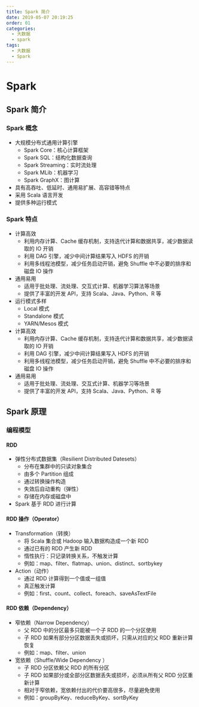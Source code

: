 ```yaml
---
title: Spark 简介
date: 2019-05-07 20:19:25
order: 01
categories:
  - 大数据
  - spark
tags:
  - 大数据
  - Spark
---
```


# Spark

## Spark 简介

### Spark 概念

- 大规模分布式通用计算引擎
  - Spark Core：核心计算框架
  - Spark SQL：结构化数据查询
  - Spark Streaming：实时流处理
  - Spark MLib：机器学习
  - Spark GraphX：图计算
- 具有高吞吐、低延时、通用易扩展、高容错等特点
- 采用 Scala 语言开发
- 提供多种运行模式

### Spark 特点

- 计算高效
  - 利用内存计算、Cache 缓存机制，支持迭代计算和数据共享，减少数据读取的 IO 开销
  - 利用 DAG 引擎，减少中间计算结果写入 HDFS 的开销
  - 利用多线程池模型，减少任务启动开销，避免 Shuffle 中不必要的排序和磁盘 IO 操作
- 通用易用
  - 适用于批处理、流处理、交互式计算、机器学习算法等场景
  - 提供了丰富的开发 API，支持 Scala、Java、Python、R 等
- 运行模式多样
  - Local 模式
  - Standalone 模式
  - YARN/Mesos 模式
- 计算高效
  - 利用内存计算、Cache 缓存机制，支持迭代计算和数据共享，减少数据读取的 IO 开销
  - 利用 DAG 引擎，减少中间计算结果写入 HDFS 的开销
  - 利用多线程池模型，减少任务启动开销，避免 Shuffle 中不必要的排序和磁盘 IO 操作
- 通用易用
  - 适用于批处理、流处理、交互式计算、机器学习等场景
  - 提供了丰富的开发 API，支持 Scala、Java、Python、R 等

## Spark 原理

### 编程模型

#### RDD

- 弹性分布式数据集（Resilient Distributed Datesets）
  - 分布在集群中的只读对象集合
  - 由多个 Partition 组成
  - 通过转换操作构造
  - 失效后自动重构（弹性）
  - 存储在内存或磁盘中
- Spark 基于 RDD 进行计算

#### RDD 操作（Operator）

- Transformation（转换）
  - 将 Scala 集合或 Hadoop 输入数据构造成一个新 RDD
  - 通过已有的 RDD 产生新 RDD
  - 惰性执行：只记录转换关系，不触发计算
  - 例如：map、filter、flatmap、union、distinct、sortbykey
- Action（动作）
  - 通过 RDD 计算得到一个值或一组值
  - 真正触发计算
  - 例如：first、count、collect、foreach、saveAsTextFile

#### RDD 依赖（Dependency）

- 窄依赖（Narrow Dependency）
  - 父 RDD 中的分区最多只能被一个子 RDD 的一个分区使用
  - 子 RDD 如果有部分分区数据丢失或损坏，只需从对应的父 RDD 重新计算恢复
  - 例如：map、filter、union
- 宽依赖（Shuffle/Wide Dependency ）
  - 子 RDD 分区依赖父 RDD 的所有分区
  - 子 RDD 如果部分或全部分区数据丢失或损坏，必须从所有父 RDD 分区重新计算
  - 相对于窄依赖，宽依赖付出的代价要高很多，尽量避免使用
  - 例如：groupByKey、reduceByKey、sortByKey